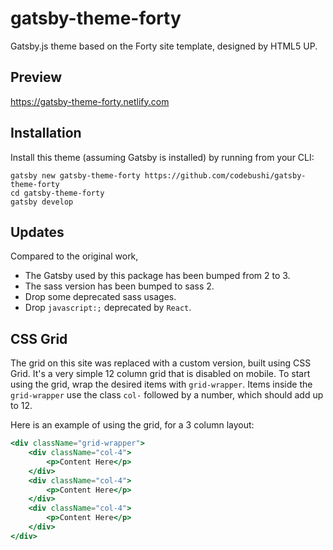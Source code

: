 # gatsby-theme-forty

Gatsby.js theme based on the Forty site template, designed by HTML5 UP.

## Preview

https://gatsby-theme-forty.netlify.com

## Installation

Install this theme (assuming Gatsby is installed) by running from your CLI:

```shell
gatsby new gatsby-theme-forty https://github.com/codebushi/gatsby-theme-forty
cd gatsby-theme-forty
gatsby develop
```

## Updates

Compared to the original work,

* The Gatsby used by this package has been bumped from 2 to 3.
* The sass version has been bumped to sass 2.
* Drop some deprecated sass usages.
* Drop `javascript:;` deprecated by `React`.

## CSS Grid

The grid on this site was replaced with a custom version, built using CSS Grid. It's a very simple 12 column grid that is disabled on mobile. To start using the grid, wrap the desired items with `grid-wrapper`. Items inside the `grid-wrapper` use the class `col-` followed by a number, which should add up to 12.

Here is an example of using the grid, for a 3 column layout:

```jsx
<div className="grid-wrapper">
    <div className="col-4">
        <p>Content Here</p>
    </div>
    <div className="col-4">
        <p>Content Here</p>
    </div>
    <div className="col-4">
        <p>Content Here</p>
    </div>
</div>
```
